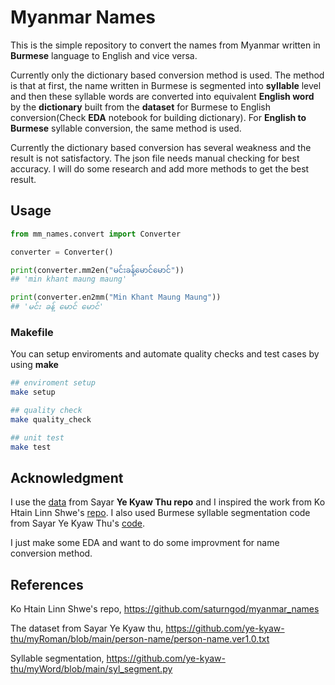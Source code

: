 # Myanmar Names 

<p>This is the simple repository to convert the names from Myanmar written in <b>Burmese</b> language to English and vice versa.</p>
<p>Currently only the dictionary based conversion method is used. The method is that at first, the name written in Burmese is segmented into <b>syllable</b> level and then these syllable words are converted into equivalent <b>English word</b> by the <b>dictionary</b> built from the <b>dataset</b> for Burmese to English conversion(Check <b>EDA</b> notebook for building dictionary). For <b>English to Burmese</b> syllable conversion, the same method is used.</p>

<p>Currently the dictionary based conversion has several weakness and the result is not satisfactory. The json file needs manual checking for best accuracy. I will do some research and add more methods to get the best result.</p>


## Usage

```Python
from mm_names.convert import Converter

converter = Converter()

print(converter.mm2en("မင်းခန့်မောင်မောင်")) 
## 'min khant maung maung'

print(converter.en2mm("Min Khant Maung Maung"))
## 'မင်း ခန့် မောင် မောင်'
```

### Makefile

You can setup enviroments and automate quality checks and test cases by using **make**

```bash
## enviroment setup
make setup

## quality check
make quality_check

## unit test
make test
```

## Acknowledgment

I use the [data](https://github.com/ye-kyaw-thu/myRoman/blob/main/person-name/person-name.ver1.0.txt) from Sayar <b>Ye Kyaw Thu repo</b> and I inspired the work from Ko Htain Linn Shwe's [repo](https://github.com/saturngod/myanmar_names). I also used Burmese syllable segmentation code from Sayar Ye Kyaw Thu's [code](https://github.com/ye-kyaw-thu/myWord/blob/main/syl_segment.py). 

<p>I just make some EDA and want to do some improvment for name conversion method.</p>

## References

Ko Htain Linn Shwe's repo, https://github.com/saturngod/myanmar_names

The dataset from Sayar Ye Kyaw thu, https://github.com/ye-kyaw-thu/myRoman/blob/main/person-name/person-name.ver1.0.txt

Syllable segmentation, https://github.com/ye-kyaw-thu/myWord/blob/main/syl_segment.py





